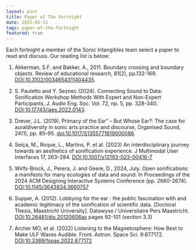```yaml
---
layout: post
title: Paper of The Fortnight
date: 2025-05-11 
tags: paper-of-the-fortnight
featured: true
---
```


Each fortnight a member of the Sonic Intangibles team select a paper to read and discuss. Our reading list is below:

1. Akkerman, S.F. and Bakker, A., 2011. Boundary crossing and boundary objects. Review of educational research, 81(2), pp.132-169. 
[DOI:10.3102/0034654311404435](https://doi.org/10.3102/0034654311404435).

2. S. Pauletto and Y. Seznec (2024). Connecting Sound to Data: Sonification Workshop Methods With Expert and Non-Expert Participants, J. Audio Eng. Soc. Vol. 72, np. 5, pp. 328-340.
[DOI:10.17743/jaes.2022.0143](https://doi.org/10.17743/jaes.2022.0143).

3. Drever, J.L. (2019). Primacy of the Ear” – But Whose Ear?: The case for auraldiversity in sonic arts practice and discourse, Organised Sound, 24(1), pp. 85–95. [doi:10.1017/S1355771819000086](https://doi.org/10.1017/S1355771819000086).

4.  Seiça, M., Roque, L., Martins, P. et al. (2023) An interdisciplinary journey towards an aesthetics of sonification experience. J Multimodal User Interfaces 17, 263–284. [DOI:10.1007/s12193-023-00416-7](https://doi.org/10.1007/s12193-023-00416-7)

5. Wirfs-Brock, J., Perera, J. and Geere, D., 2024, July. Open sonifications: a manifesto for many ecologies of data and sound. In Proceedings of the 2024 ACM Designing Interactive Systems Conference (pp. 2660-2674). [DOI:10.1145/3643834.3660757](https://dl.acm.org/doi/10.1145/3643834.3660757) 

6. Supper, A. (2012). Lobbying for the ear : the public fascination with and academic legitimacy of the sonification of scientific data. [Doctoral Thesis, Maastricht University]. Datawyse / Universitaire Pers Maastricht. [DOI:10.26481/dis.20120606as](https://doi.org/10.26481/dis.20120606as) pages 92-101 (section 3.3) 

7. Archer MO, et al. (2022) Listening to the Magnetosphere: How Best to Make ULF Waves Audible. Front. Astron. Space Sci. 9:877172. [DOI:10.3389/fspas.2022.877172](https://doi.org/10.3389/fspas.2022.877172) 
